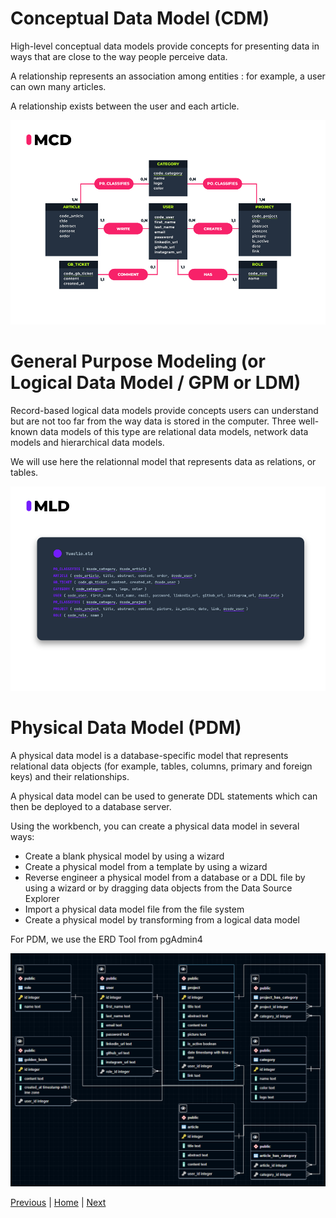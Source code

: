 # Conceptual Data Model (CDM)

High-level conceptual data models provide concepts for presenting data in ways that are close to the way people perceive data.

A relationship represents an association among entities : for example, a user can own many articles.

A relationship exists between the user and each article.

![MCD](./img/MCD_Yumelio.jpg)

# General Purpose Modeling (or Logical Data Model / GPM or LDM)

Record-based logical data models provide concepts users can understand but are not too far from the way data is stored in the computer.
Three well-known data models of this type are relational data models, network data models and hierarchical data models.

We will use here the relationnal model that represents data as relations, or tables.

![MLD](./img/MLD_Yumelio.jpg)

# Physical Data Model (PDM)

A physical data model is a database-specific model that represents relational data objects (for example, tables, columns, primary and foreign keys) and their relationships.

A physical data model can be used to generate DDL statements which can then be deployed to a database server.

Using the workbench, you can create a physical data model in several ways:

- Create a blank physical model by using a wizard
- Create a physical model from a template by using a wizard
- Reverse engineer a physical model from a database or a DDL file by using a wizard or by dragging data objects from the Data Source Explorer
- Import a physical data model file from the file system
- Create a physical model by transforming from a logical data model

For PDM, we use the ERD Tool from pgAdmin4

![PDM](./img/MPD.png)

[Previous](./03_usecase.md) | [Home](../README.md) | [Next](./05_endpoints.md)
